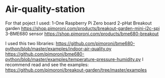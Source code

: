 # Air-quality-station
For that poject I used:
1-One Raspberry Pi Zero board
2-pHat Breakout garden https://shop.pimoroni.com/products/breakout-garden-mini-i2c-spi
3-BME680 sensor https://shop.pimoroni.com/products/bme680-breakout

I used this two libraries: https://github.com/pimoroni/bme680-python/blob/master/examples/indoor-air-quality.py  https://github.com/pimoroni/bme680-python/blob/master/examples/temperature-pressure-humidity.py
I recommend read and see the examples:
https://github.com/pimoroni/breakout-garden/tree/master/examples
